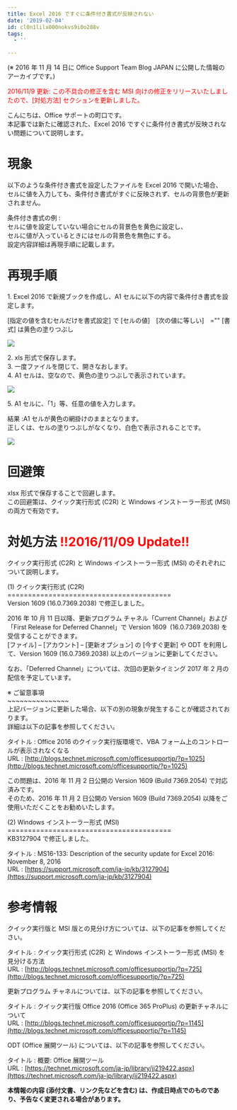 ```yaml
---
title: Excel 2016 ですぐに条件付き書式が反映されない
date: '2019-02-04'
id: cl0n1lilx000nokvs9i0o288v
tags:
  - ''

---
```


(※ 2016 年 11 月 14 日に Office Support Team Blog JAPAN に公開した情報のアーカイブです。)  

<div style="color:#ff0000">2016/11/9 更新:  
この不具合の修正を含む MSI 向けの修正をリリースいたしましたので、[対処方法] セクションを更新しました。</div>

  
  

こんにちは、Office サポートの町口です。  
本記事では新たに確認された、Excel 2016 ですぐに条件付き書式が反映されない問題について説明します。

  
  

**現象**
======

以下のような条件付き書式を設定したファイルを Excel 2016 で開いた場合、  
セルに値を入力しても、条件付き書式がすぐに反映されず、セルの背景色が更新されません。

  

条件付き書式の例 :  
セルに値を設定していない場合にセルの背景色を黄色に設定し、  
セルに値が入っているときにはセルの背景色を無色にする。  
設定内容詳細は再現手順に記載します。

  
  
  

**再現手順**
============

1\. Excel 2016 で新規ブックを作成し、A1 セルに以下の内容で条件付き書式を設定します。

 \[指定の値を含むセルだけを書式設定\] で \[セルの値\]　\[次の値に等しい\]　\="" \[書式\] は黄色の塗りつぶし

![](01.png)

2\. xls 形式で保存します。  
3\. 一度ファイルを閉じて、開きなおします。  
4\. A1 セルは、空なので、黄色の塗りつぶしで表示されています。

![](02.png)

5\. A1 セルに、「1」等、任意の値を入力します。

  

結果 :A1 セルが黄色の網掛けのままとなります。  
正しくは、セルの塗りつぶしがなくなり、白色で表示されることです。

![](03.png)

  
  
  

**回避策**
=======

xlsx 形式で保存することで回避します。  
この回避策は、クイック実行形式 (C2R) と Windows インストーラー形式 (MSI) の両方で有効です。

  
  
  

**対処方法 <span style="color:#ff0000">!!2016/11/09 Update!!**</span>
==============================

  

クイック実行形式 (C2R) と Windows インストーラー形式 (MSI) のそれぞれについて説明します。

  

(1) クイック実行形式 (C2R)  
\========================================  
Version 1609 (16.0.7369.2038) で修正しました。

2016 年 10 月 11 日以降、更新プログラム チャネル「Current Channel」および「First Release for Deferred Channel」で Version 1609  (16.0.7369.2038) を受信することができます。  
\[ファイル\] – \[アカウント\] – \[更新オプション\] の \[今すぐ更新\] や ODT を利用して、Version 1609 (16.0.7369.2038) 以上のバージョンに更新してください。

なお、「Deferred Channel」については、次回の更新タイミング 2017 年 2 月の配信を予定しています。

  

※ ご留意事項  
\~\~\~\~\~\~\~\~\~\~\~\~\~\~\~  
上記バージョンに更新した場合、以下の別の現象が発生することが確認されております。  
詳細は以下の記事を参照してください。

タイトル : Office 2016 のクイック実行版環境で、VBA フォーム上のコントロールが表示されなくなる  
URL : [http://blogs.technet.microsoft.com/officesupportjp/?p=1025](http://blogs.technet.microsoft.com/officesupportjp/?p=1025)

この問題は、2016 年 11 月 2 日公開の Version 1609 (Build 7369.2054) で対応済みです。  
そのため、2016 年 11 月 2 日公開の Version 1609 (Build 7369.2054) 以降をご使用いただくことをお勧めいたします。

  
  

(2) Windows インストーラー形式 (MSI)
\========================================  
KB3127904 で修正しました。

タイトル : MS16-133: Description of the security update for Excel 2016: November 8, 2016  
URL : [https://support.microsoft.com/ja-jp/kb/3127904](https://support.microsoft.com/ja-jp/kb/3127904)

  
  
  

**参考情報**
========

  

クイック実行版と MSI 版との見分け方については、以下の記事を参照してください。

タイトル : クイック実行形式 (C2R) と Windows インストーラー形式 (MSI) を見分ける方法  
URL : [http://blogs.technet.microsoft.com/officesupportjp/?p=725](http://blogs.technet.microsoft.com/officesupportjp/?p=725)

  

更新プログラム チャネルについては、以下の記事を参照してください。

タイトル : クイック実行版 Office 2016 (Office 365 ProPlus) の更新チャネルについて  
URL : [http://blogs.technet.microsoft.com/officesupportjp/?p=1145](http://blogs.technet.microsoft.com/officesupportjp/?p=1145)

  

ODT (Office 展開ツール) については、以下の記事を参照してください。

タイトル : 概要: Office 展開ツール  
URL : [https://technet.microsoft.com/ja-jp/library/jj219422.aspx](https://technet.microsoft.com/ja-jp/library/jj219422.aspx)

  
  

**本情報の内容 (添付文書、リンク先などを含む) は、作成日時点でのものであり、予告なく変更される場合があります。**